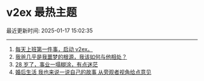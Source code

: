 # v2ex 最热主题

最近更新时间: 2025-01-17 15:02:35

--- 
1. [每天上班第一件事，启动 v2ex。](https://www.v2ex.com/t/1105715) 
2. [我爸几乎是我噩梦的根源，我该如何与他相处？](https://www.v2ex.com/t/1105718) 
3. [28 岁了，事业一塌糊涂，有点迷茫](https://www.v2ex.com/t/1105724) 
4. [婚后生活 我也来说一说自己的故事 从旁观者视角给点意见](https://www.v2ex.com/t/1105777) 
